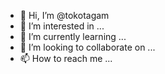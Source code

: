 - 👋 Hi, I’m @tokotagam
- 👀 I’m interested in ...
- 🌱 I’m currently learning ...
- 💞️ I’m looking to collaborate on ...
- 📫 How to reach me ...

<!---
tokotagam/tokotagam is a ✨ special ✨ repository because its `README.md` (this file) appears on your GitHub profile.
You can click the Preview link to take a look at your changes.
--->
